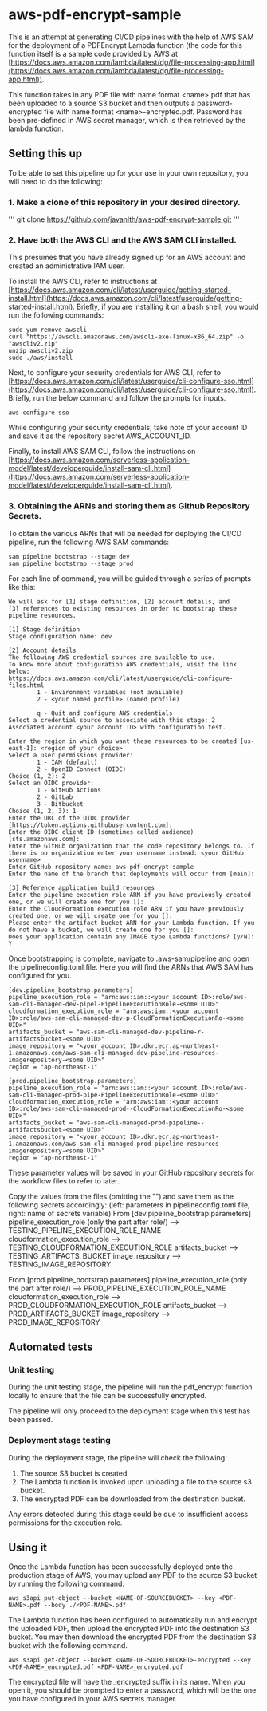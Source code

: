 # aws-pdf-encrypt-sample

This is an attempt at generating CI/CD pipelines with the help of AWS SAM for the deployment of a PDFEncrypt Lambda function (the code for this function itself is a sample code provided by AWS at [https://docs.aws.amazon.com/lambda/latest/dg/file-processing-app.html](https://docs.aws.amazon.com/lambda/latest/dg/file-processing-app.html)).

This function takes in any PDF file with name format \<name>.pdf that has been uploaded to a source S3 bucket and then outputs a password-encrypted file with name format \<name>-encrypted.pdf. Password has been pre-defined in AWS secret manager, which is then retrieved by the lambda function.

## Setting this up

To be able to set this pipeline up for your use in your own repository, you will need to do the following:

### 1. Make a clone of this repository in your desired directory.

'''
git clone https://github.com/javanlth/aws-pdf-encrypt-sample.git
'''

### 2. Have both the AWS CLI and the AWS SAM CLI installed.
This presumes that you have already signed up for an AWS account and created an administrative IAM user.

To install the AWS CLI, refer to instructions at [https://docs.aws.amazon.com/cli/latest/userguide/getting-started-install.html](https://docs.aws.amazon.com/cli/latest/userguide/getting-started-install.html). Briefly, if you are installing it on a bash shell, you would run the following commands:

```
sudo yum remove awscli
curl "https://awscli.amazonaws.com/awscli-exe-linux-x86_64.zip" -o "awscliv2.zip"
unzip awscliv2.zip
sudo ./aws/install
```

Next, to configure your security credentials for AWS CLI, refer to  [https://docs.aws.amazon.com/cli/latest/userguide/cli-configure-sso.html](https://docs.aws.amazon.com/cli/latest/userguide/cli-configure-sso.html). Briefly, run the below command and follow the prompts for inputs.

```
aws configure sso
```

While configuring your security credentials, take note of your account ID and save it as the repository secret AWS_ACCOUNT_ID.

Finally, to install AWS SAM CLI, follow the instructions on [https://docs.aws.amazon.com/serverless-application-model/latest/developerguide/install-sam-cli.html](https://docs.aws.amazon.com/serverless-application-model/latest/developerguide/install-sam-cli.html).

### 3. Obtaining the ARNs and storing them as Github Repository Secrets.
To obtain the various ARNs that will be needed for deploying the CI/CD pipeline, run the following AWS SAM commands:

```
sam pipeline bootstrap --stage dev
sam pipeline bootstrap --stage prod
```

For each line of command, you will be guided through a series of prompts like this:

```
We will ask for [1] stage definition, [2] account details, and
[3] references to existing resources in order to bootstrap these pipeline resources.

[1] Stage definition
Stage configuration name: dev

[2] Account details
The following AWS credential sources are available to use.
To know more about configuration AWS credentials, visit the link below:
https://docs.aws.amazon.com/cli/latest/userguide/cli-configure-files.html
        1 - Environment variables (not available)
        2 - <your named profile> (named profile)

        q - Quit and configure AWS credentials
Select a credential source to associate with this stage: 2
Associated account <your account ID> with configuration test.

Enter the region in which you want these resources to be created [us-east-1]: <region of your choice>
Select a user permissions provider:
        1 - IAM (default)
        2 - OpenID Connect (OIDC)
Choice (1, 2): 2
Select an OIDC provider:
        1 - GitHub Actions
        2 - GitLab
        3 - Bitbucket
Choice (1, 2, 3): 1
Enter the URL of the OIDC provider [https://token.actions.githubusercontent.com]:
Enter the OIDC client ID (sometimes called audience) [sts.amazonaws.com]:
Enter the GitHub organization that the code repository belongs to. If there is no organization enter your username instead: <your GitHub username>
Enter GitHub repository name: aws-pdf-encrypt-sample
Enter the name of the branch that deployments will occur from [main]:

[3] Reference application build resources
Enter the pipeline execution role ARN if you have previously created one, or we will create one for you []:
Enter the CloudFormation execution role ARN if you have previously created one, or we will create one for you []:
Please enter the artifact bucket ARN for your Lambda function. If you do not have a bucket, we will create one for you []:
Does your application contain any IMAGE type Lambda functions? [y/N]: Y
```

Once bootstrapping is complete, navigate to .aws-sam/pipeline and open the pipelineconfig.toml file. Here you will find the ARNs that AWS SAM has configured for you.

```
[dev.pipeline_bootstrap.parameters]
pipeline_execution_role = "arn:aws:iam::<your account ID>:role/aws-sam-cli-managed-dev-pipel-PipelineExecutionRole-<some UID>"
cloudformation_execution_role = "arn:aws:iam::<your account ID>:role/aws-sam-cli-managed-dev-p-CloudFormationExecutionRo-<some UID>"
artifacts_bucket = "aws-sam-cli-managed-dev-pipeline-r-artifactsbucket-<some UID>"
image_repository = "<your account ID>.dkr.ecr.ap-northeast-1.amazonaws.com/aws-sam-cli-managed-dev-pipeline-resources-imagerepository-<some UID>"
region = "ap-northeast-1"

[prod.pipeline_bootstrap.parameters]
pipeline_execution_role = "arn:aws:iam::<your account ID>:role/aws-sam-cli-managed-prod-pipe-PipelineExecutionRole-<some UID>"
cloudformation_execution_role = "arn:aws:iam::<your account ID>:role/aws-sam-cli-managed-prod--CloudFormationExecutionRo-<some UID>"
artifacts_bucket = "aws-sam-cli-managed-prod-pipeline--artifactsbucket-<some UID>"
image_repository = "<your account ID>.dkr.ecr.ap-northeast-1.amazonaws.com/aws-sam-cli-managed-prod-pipeline-resources-imagerepository-<some UID>"
region = "ap-northeast-1"
```

These parameter values will be saved in your GitHub repository secrets for the workflow files to refer to later.

Copy the values from the files (omitting the "") and save them as the following secrets accordingly: (left: parameters in pipelineconfig.toml file, right: name of secrets variable)
From [dev.pipeline_bootstrap.parameters]
pipeline_execution_role (only the part after role/) --> TESTING_PIPELINE_EXECUTION_ROLE_NAME
cloudformation_execution_role --> TESTING_CLOUDFORMATION_EXECUTION_ROLE
artifacts_bucket --> TESTING_ARTIFACTS_BUCKET
image_repository --> TESTING_IMAGE_REPOSITORY


From [prod.pipeline_bootstrap.parameters]
pipeline_execution_role (only the part after role/) --> PROD_PIPELINE_EXECUTION_ROLE_NAME
cloudformation_execution_role --> PROD_CLOUDFORMATION_EXECUTION_ROLE
artifacts_bucket --> PROD_ARTIFACTS_BUCKET
image_repository --> PROD_IMAGE_REPOSITORY

## Automated tests

### Unit testing
During the unit testing stage, the pipeline will run the pdf_encrypt function locally to ensure that the file can be successfully encrypted.

The pipeline will only proceed to the deployment stage when this test has been passed.

### Deployment stage testing
During the deployment stage, the pipeline will check the following:
1. The source S3 bucket is created.
2. The Lambda function is invoked upon uploading a file to the source s3 bucket.
3. The encrypted PDF can be downloaded from the destination bucket.

Any errors detected during this stage could be due to insufficient access permissions for the execution role.

## Using it

Once the Lambda function has been successfully deployed onto the production stage of AWS, you may upload any PDF to the source S3 bucket by running the following command:

```
aws s3api put-object --bucket <NAME-OF-SOURCEBUCKET> --key <PDF-NAME>.pdf --body ./<PDF-NAME>.pdf
```

The Lambda function has been configured to automatically run and encrypt the uploaded PDF, then upload the encrypted PDF into the destination S3 bucket. You may then download the encrypted PDF from the destination S3 bucket with the following command.

```
aws s3api get-object --bucket <NAME-OF-SOURCEBUCKET>-encrypted --key <PDF-NAME>_encrypted.pdf <PDF-NAME>_encrypted.pdf
```

The encrypted file will have the _encrypted suffix in its name. When you open it, you should be prompted to enter a password, which will be the one you have configured in your AWS secrets manager.

